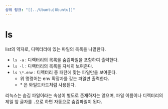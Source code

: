 ```yaml
---
상위 링크: "[[../Ubuntu|Ubuntu]]"
---
```

# ls
list의 약자로, 디렉터리에 있는 파일의 목록을 나열한다.

* `ls -a` : 디렉터리의 목록을 숨김파일을 포함하여 출력한다.
*  `ls -l` : 디렉터리의 목록을 자세히 보여준다.
*  `ls \*.env` : 디렉터리 중 패턴에 맞는 파일만을 보여준다. 
	* 위 명령어는 env 확장자를 갖는 파일만 출력한다.
	* \* 은 와일드카드처럼 사용된다.

리눅스는 숨김 파일이라는 속성이 별도로 존재하지는 않으며, 파일 이름이나 디렉터리의 제일 앞 글자를 `.`으로 하면 자동으로 숨김파일이 된다.
